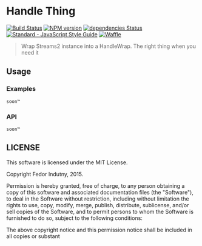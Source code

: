 # Handle Thing

[![Build Status](https://travis-ci.org/spdy-http2/handle-thing.svg?branch=master)](http://travis-ci.org/spdy-http2/handle-thing)
[![NPM version](https://badge.fury.io/js/handle-thing.svg)](http://badge.fury.io/js/handle-thing)
[![dependencies Status](https://david-dm.org/spdy-http2/handle-thing/status.svg?style=flat-square)](https://david-dm.org/spdy-http2/handle-thing)
[![Standard - JavaScript Style Guide](https://img.shields.io/badge/code_style-standard-brightgreen.svg?style=flat-square)](http://standardjs.com/)
[![Waffle](https://img.shields.io/badge/track-waffle-blue.svg?style=flat-square)](https://waffle.io/spdy-http2/node-spdy)

> Wrap Streams2 instance into a HandleWrap. The right thing when you need it

## Usage

### Examples

`soon™`

### API

`soon™`

## LICENSE

This software is licensed under the MIT License.

Copyright Fedor Indutny, 2015.

Permission is hereby granted, free of charge, to any person obtaining a
copy of this software and associated documentation files (the
"Software"), to deal in the Software without restriction, including
without limitation the rights to use, copy, modify, merge, publish,
distribute, sublicense, and/or sell copies of the Software, and to permit
persons to whom the Software is furnished to do so, subject to the
following conditions:

The above copyright notice and this permission notice shall be included
in all copies or substant